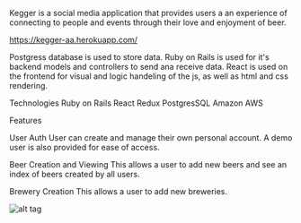Kegger is a social media application that provides users a an experience of connecting to people and events through their love and enjoyment of beer.

https://kegger-aa.herokuapp.com/

Postgress database is used to store data. 
Ruby on Rails is used for it's backend models and controllers to send ana receive data. 
React is used on the frontend for visual and logic handeling of the js, as well as html and css rendering.


Technologies
Ruby on Rails
React
Redux
PostgresSQL
Amazon AWS

Features

User Auth
User can create and manage their own personal account. A demo user is also provided for ease of access.

Beer Creation and Viewing
This allows a user to add new beers and see an index of beers created by all users.

Brewery Creation 
This allows a user to add new breweries.

![alt tag](https://github.com/ddgiovinazzo/kegger/blob/main/app/assets/images/kegger.png)

